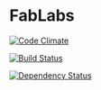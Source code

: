 # FabLabs

[![Code Climate](https://codeclimate.com/github/johnrees/fablabs.png)](https://codeclimate.com/github/johnrees/fablabs)

[![Build Status](https://travis-ci.org/johnrees/fablabs.png)](https://travis-ci.org/johnrees/fablabs)

[![Dependency Status](https://gemnasium.com/johnrees/fablabs.png)](https://gemnasium.com/johnrees/fablabs)